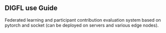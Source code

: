 ##                     **DIGFL use Guide**
Federated learning and participant contribution evaluation system based on pytorch and socket (can be deployed on servers and various edge nodes).
